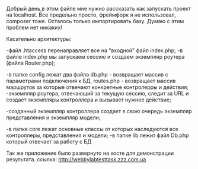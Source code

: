 Добрый день,в этом файле мне нужно рассказать как запускать проект на localhost.
Все предельно просто, фреймфорк я не использовал, composer тоже. Осталось только импортировать базу. Думаю с этим проблем нет никаких!

Касательно архитектуры:

-файл .htaccess перенаправляет все на "входной" файл index.php;
-в файле index.php мы запускаем сессию и создаем экземпляр роутера (файла Router.php);

-в папке config лежат два файла  db.php - возвращает массив с параметрами подключения к БД,
				routes.php - возвращает массив маршрутов за которые отвечают конкретные контролерры и действия;
-экземпляр роутера, отвечающий за текущую сессию, следит за URL и создает экземпляры контроллера и вызывает нужное действие;

-созданный экземпляр контроллера создает в свою очередь экземпляр представления и экземпляр модели;

-в папке core лежат основные классы от которых наследуются все контроллеры, представления и модели;
-в папке lib лежит файл Db.php который отвечает за работу с БД

Так же приложение было развернуто на хосте для демонстрации результата.
ссылка: http://webbylabtesttask.zzz.com.ua





